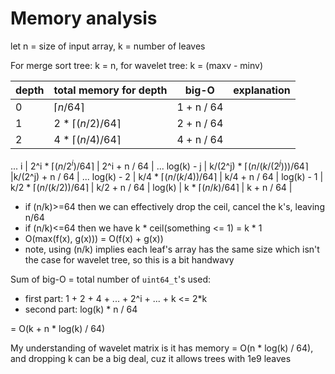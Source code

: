 # Memory analysis

let n = size of input array, k = number of leaves

For merge sort tree: k = n, for wavelet tree: k = (maxv - minv)

depth | total memory for depth | big-O | explanation
--- | --- | --- | ---
0 | $\lceil n / 64 \rceil$ | 1 + n / 64 |
1 | 2 * $\lceil (n/2) / 64 \rceil$ | 2 + n / 64 |
2 | 4 * $\lceil (n/4) / 64 \rceil$ | 4 + n / 64 |
...
i | 2^i * $\lceil (n/2^i) / 64 \rceil$ | 2^i + n / 64 |
...
log(k) - j | k/(2^j) * $\lceil (n/(k/(2^j))) / 64 \rceil$ |k/(2^j) + n / 64 |
...
log(k) - 2 | k/4 * $\lceil (n/(k/4)) / 64 \rceil$ | k/4 + n / 64 |
log(k) - 1 | k/2 * $\lceil (n/(k/2)) / 64 \rceil$ | k/2 + n / 64 |
log(k) | k * $\lceil (n/k) / 64 \rceil$ | k + n / 64 | <ul><li>if (n/k)>=64 then we can effectively drop the ceil, cancel the k's, leaving n/64 </li><li>if (n/k)<=64 then we have k * ceil(something <= 1) = k * 1</li><li>O(max(f(x), g(x))) = O(f(x) + g(x))</li><li>note, using (n/k) implies each leaf's array has the same size which isn't the case for wavelet tree, so this is a bit handwavy</li></ul>

Sum of big-O = total number of `uint64_t`'s used:
- first part: 1 + 2 + 4 + ... + 2^i + ... + k <= 2*k
- second part: log(k) * n / 64

= O(k + n * log(k) / 64)

My understanding of wavelet matrix is it has memory = O(n * log(k) / 64), and dropping k can be a big deal, cuz it allows trees with 1e9 leaves
